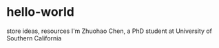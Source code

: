 # hello-world
store ideas, resources
I'm Zhuohao Chen, a PhD student at University of Southern California
